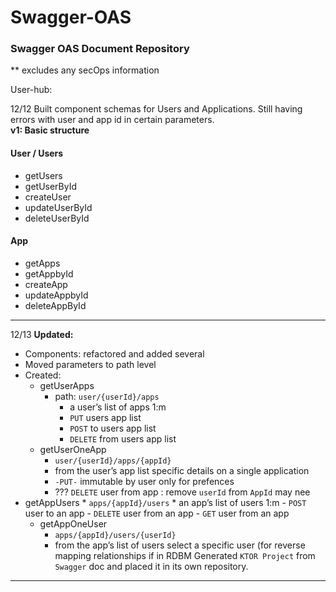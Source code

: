 # Swagger-OAS

### Swagger OAS Document Repository
** excludes any secOps information

User-hub:

12/12
Built component schemas for Users and Applications. 
Still having errors with user and app id in certain parameters. \
  **v1: Basic structure**
  
#### User / Users
  * getUsers
  * getUserById
  * createUser
  * updateUserById
  * deleteUserById

#### App
  * getApps
  * getAppbyId
  * createApp
  * updateAppbyId
  * deleteAppById
	
---
12/13
**Updated:** 
* Components: refactored and added several
* Moved parameters to path level 
*  Created:
	* getUserApps
	  * path: `user/{userId}/apps`
		* a user’s list of apps 1:m
		* `PUT` users app list
		* `POST` to users app list
		* `DELETE` from users app list
	* getUserOneApp
		* `user/{userId}/apps/{appId}`
		* from the user’s app list specific details on a single application
		* `-PUT-` immutable by user only for prefences
		* ??? `DELETE` user from app : remove `userId` from `AppId` may nee
  * getAppUsers
		* `apps/{appId}/users`
		* an app’s list of users 1:m
		- `POST` user to an app
		- `DELETE` user from an app
		- `GET` user from an app
	* getAppOneUser
		* `apps/{appId}/users/{userId}`
		* from the app’s list of users select a specific user (for reverse 		mapping relationships if in RDBM
Generated `KTOR Project` from `Swagger` doc and placed it in its own repository. 

---
